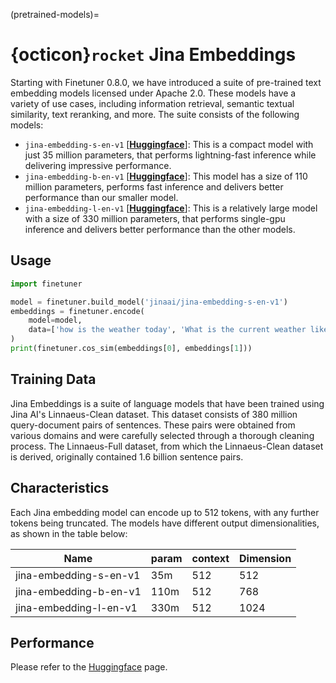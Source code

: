 (pretrained-models)=
# {octicon}`rocket` Jina Embeddings

Starting with Finetuner 0.8.0,
we have introduced a suite of pre-trained text embedding models licensed under Apache 2.0.
These models have a variety of use cases, including information retrieval, semantic textual similarity, text reranking, and more.
The suite consists of the following models:

- `jina-embedding-s-en-v1` [**[Huggingface](https://huggingface.co/jinaai/jina-embedding-s-en-v1)**]: This is a compact model with just 35 million parameters, that performs lightning-fast inference while delivering impressive performance.
- `jina-embedding-b-en-v1` [**[Huggingface](https://huggingface.co/jinaai/jina-embedding-b-en-v1)**]: This model has a size of 110 million parameters, performs fast inference and delivers better performance than our smaller model.
- `jina-embedding-l-en-v1` [**[Huggingface](https://huggingface.co/jinaai/jina-embedding-l-en-v1)**]: This is a relatively large model with a size of 330 million parameters, that performs single-gpu inference and delivers better performance than the other models.

## Usage

```python
import finetuner

model = finetuner.build_model('jinaai/jina-embedding-s-en-v1')
embeddings = finetuner.encode(
    model=model,
    data=['how is the weather today', 'What is the current weather like today?']
)
print(finetuner.cos_sim(embeddings[0], embeddings[1]))
```

## Training Data

Jina Embeddings is a suite of language models that have been trained using Jina AI's Linnaeus-Clean dataset.
This dataset consists of 380 million query-document pairs of sentences.
These pairs were obtained from various domains and were carefully selected through a thorough cleaning process.
The Linnaeus-Full dataset, from which the Linnaeus-Clean dataset is derived, originally contained 1.6 billion sentence pairs.

## Characteristics

Each Jina embedding model can encode up to 512 tokens,
with any further tokens being truncated.
The models have different output dimensionalities, as shown in the table below:

|Name|param    |context| Dimension |
|------------------------------|-----|------|-----------|
|jina-embedding-s-en-v1|35m      |512| 512       |
|jina-embedding-b-en-v1|110m      |512| 768       |
|jina-embedding-l-en-v1|330m      |512| 1024      |

## Performance

Please refer to the [Huggingface](https://huggingface.co/jinaai/jina-embedding-s-en-v1) page.
